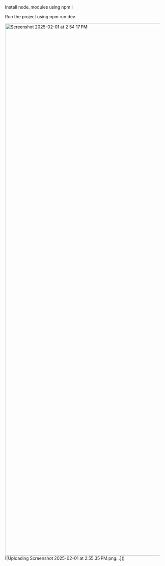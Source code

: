 Install node_modules using npm i

Run the project using npm run dev

<img width="1728" alt="Screenshot 2025-02-01 at 2 54 17 PM" src="https://github.com/user-attachments/assets/b1a21f09-1938-4ff9-8b2e-663bbae5e81c" />
![Uploading Screenshot 2025-02-01 at 2.55.35 PM.png…]()
